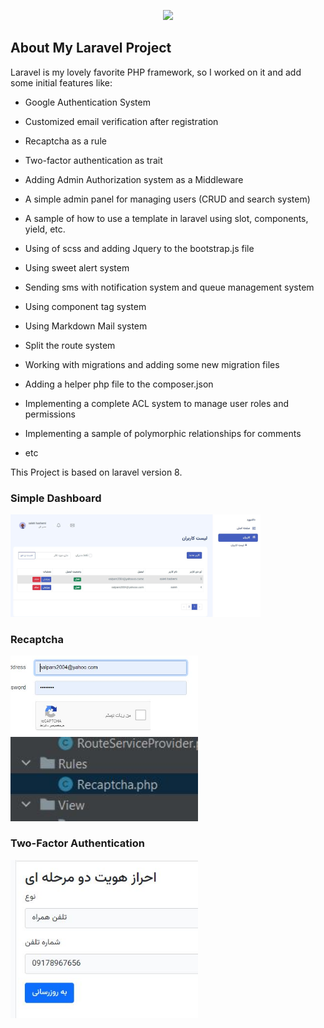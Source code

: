 <p align="center"><a href="https://www.linkedin.com/in/saleh-hashemi/" target="_blank"><img src="http://behtateam.ir/profile.jpg" width="400"></a></p>



## About My Laravel Project

Laravel is my lovely favorite PHP framework, so I worked on it and add some initial features like:

- Google Authentication System
- Customized email verification after registration
- Recaptcha as a rule
- Two-factor authentication as trait
- Adding Admin Authorization system as a Middleware
- A simple admin panel for managing users (CRUD and search system)
- A sample of how to use a template in laravel using slot, components, yield, etc.
- Using of scss and adding Jquery to the bootstrap.js file
- Using sweet alert system
- Sending sms with notification system and queue management system
- Using component tag system
- Using Markdown Mail system
- Split the route system
- Working with migrations and adding some new migration files
- Adding a helper php file to the composer.json
- Implementing a complete ACL system to manage user roles and permissions 
- Implementing a sample of polymorphic relationships for comments

- etc

This Project is based on laravel version 8.

### Simple Dashboard
<img width="400" src="https://github.com/salehhashemi1992/laravel-shop/blob/master/readme-assets/dash.jpg?raw=true">

### Recaptcha 

<img width="300" src="https://github.com/salehhashemi1992/laravel-shop/blob/master/readme-assets/recaptcha.jpg?raw=true">
<img width="300" src="https://github.com/salehhashemi1992/laravel-shop/blob/master/readme-assets/recaptcha2.jpg?raw=true">

### Two-Factor Authentication
<img width="300" src="https://github.com/salehhashemi1992/laravel-shop/blob/master/readme-assets/twofact.jpg?raw=true">

